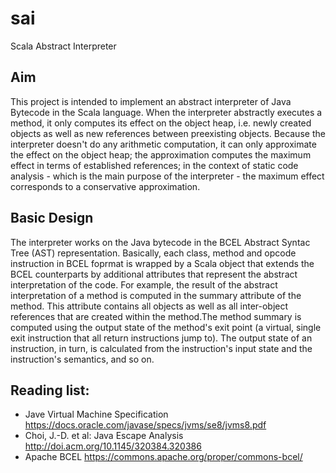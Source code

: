 # sai
Scala Abstract Interpreter

## Aim 
This project is intended to implement an abstract interpreter of Java Bytecode in the Scala language. When the interpreter abstractly 
executes a method, it only computes its effect on the object heap, i.e. newly created objects as well as new references between preexisting objects. Because the interpreter doesn't do any arithmetic computation, it can only approximate the effect on the object heap; the approximation computes the maximum effect in terms of established references; in the context of static code analysis - which is the main purpose of the interpreter - the maximum effect corresponds to a conservative approximation.

## Basic Design
The interpreter works on the Java bytecode in the BCEL Abstract Syntac Tree (AST) representation. Basically, each class, method and opcode instruction in BCEL foprmat is wrapped by a Scala object that extends the BCEL counterparts by additional attributes that represent the abstract interpretation of the code. For example, the result of the abstract interpretation of a method is computed in the summary attribute of the method. This attribute contains all objects as well as all inter-object references that are created within the method.The method summary is computed using the output state of the method's exit point (a virtual, single exit instruction that all return instructions jump to). The output state of an instruction, in turn, is calculated from the instruction's input state and the instruction's semantics, and so on. 


## Reading list:

* Jave Virtual Machine Specification https://docs.oracle.com/javase/specs/jvms/se8/jvms8.pdf
* Choi, J.-D. et al: Java Escape Analysis http://doi.acm.org/10.1145/320384.320386
* Apache BCEL https://commons.apache.org/proper/commons-bcel/

